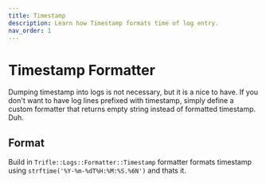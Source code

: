 ```yaml
---
title: Timestamp
description: Learn how Timestamp formats time of log entry. 
nav_order: 1
---
```


# Timestamp Formatter

Dumping timestamp into logs is not necessary, but it is a nice to have. If you don't want to have log lines prefixed with timestamp, simply define a custom formatter that returns empty string instead of formatted timestamp. Duh.

## Format

Build in `Trifle::Logs::Formatter::Timestamp` formatter formats timestamp using `strftime('%Y-%m-%dT%H:%M:%S.%6N')` and thats it.
